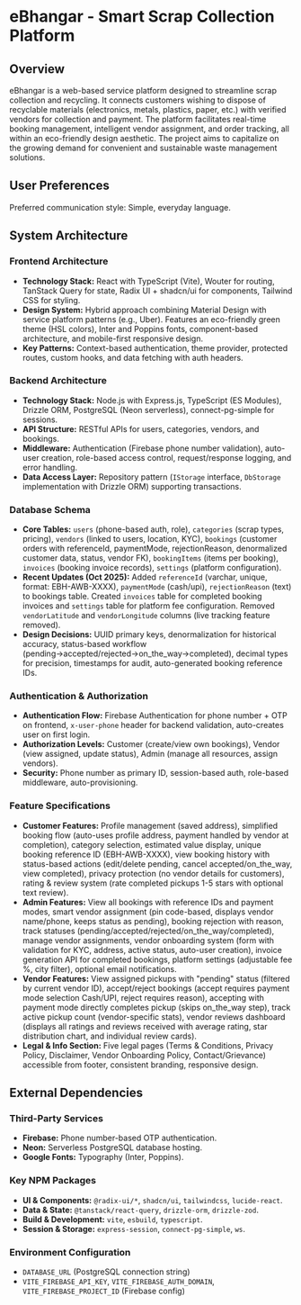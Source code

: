 # eBhangar - Smart Scrap Collection Platform

## Overview

eBhangar is a web-based service platform designed to streamline scrap collection and recycling. It connects customers wishing to dispose of recyclable materials (electronics, metals, plastics, paper, etc.) with verified vendors for collection and payment. The platform facilitates real-time booking management, intelligent vendor assignment, and order tracking, all within an eco-friendly design aesthetic. The project aims to capitalize on the growing demand for convenient and sustainable waste management solutions.

## User Preferences

Preferred communication style: Simple, everyday language.

## System Architecture

### Frontend Architecture
-   **Technology Stack:** React with TypeScript (Vite), Wouter for routing, TanStack Query for state, Radix UI + shadcn/ui for components, Tailwind CSS for styling.
-   **Design System:** Hybrid approach combining Material Design with service platform patterns (e.g., Uber). Features an eco-friendly green theme (HSL colors), Inter and Poppins fonts, component-based architecture, and mobile-first responsive design.
-   **Key Patterns:** Context-based authentication, theme provider, protected routes, custom hooks, and data fetching with auth headers.

### Backend Architecture
-   **Technology Stack:** Node.js with Express.js, TypeScript (ES Modules), Drizzle ORM, PostgreSQL (Neon serverless), connect-pg-simple for sessions.
-   **API Structure:** RESTful APIs for users, categories, vendors, and bookings.
-   **Middleware:** Authentication (Firebase phone number validation), auto-user creation, role-based access control, request/response logging, and error handling.
-   **Data Access Layer:** Repository pattern (`IStorage` interface, `DbStorage` implementation with Drizzle ORM) supporting transactions.

### Database Schema
-   **Core Tables:** `users` (phone-based auth, role), `categories` (scrap types, pricing), `vendors` (linked to users, location, KYC), `bookings` (customer orders with referenceId, paymentMode, rejectionReason, denormalized customer data, status, vendor FK), `bookingItems` (items per booking), `invoices` (booking invoice records), `settings` (platform configuration).
-   **Recent Updates (Oct 2025):** Added `referenceId` (varchar, unique, format: EBH-AWB-XXXX), `paymentMode` (cash/upi), `rejectionReason` (text) to bookings table. Created `invoices` table for completed booking invoices and `settings` table for platform fee configuration. Removed `vendorLatitude` and `vendorLongitude` columns (live tracking feature removed).
-   **Design Decisions:** UUID primary keys, denormalization for historical accuracy, status-based workflow (pending→accepted/rejected→on_the_way→completed), decimal types for precision, timestamps for audit, auto-generated booking reference IDs.

### Authentication & Authorization
-   **Authentication Flow:** Firebase Authentication for phone number + OTP on frontend, `x-user-phone` header for backend validation, auto-creates user on first login.
-   **Authorization Levels:** Customer (create/view own bookings), Vendor (view assigned, update status), Admin (manage all resources, assign vendors).
-   **Security:** Phone number as primary ID, session-based auth, role-based middleware, auto-provisioning.

### Feature Specifications
-   **Customer Features:** Profile management (saved address), simplified booking flow (auto-uses profile address, payment handled by vendor at completion), category selection, estimated value display, unique booking reference ID (EBH-AWB-XXXX), view booking history with status-based actions (edit/delete pending, cancel accepted/on_the_way, view completed), privacy protection (no vendor details for customers), rating & review system (rate completed pickups 1-5 stars with optional text review).
-   **Admin Features:** View all bookings with reference IDs and payment modes, smart vendor assignment (pin code-based, displays vendor name/phone, keeps status as pending), booking rejection with reason, track statuses (pending/accepted/rejected/on_the_way/completed), manage vendor assignments, vendor onboarding system (form with validation for KYC, address, active status, auto-user creation), invoice generation API for completed bookings, platform settings (adjustable fee %, city filter), optional email notifications.
-   **Vendor Features:** View assigned pickups with "pending" status (filtered by current vendor ID), accept/reject bookings (accept requires payment mode selection Cash/UPI, reject requires reason), accepting with payment mode directly completes pickup (skips on_the_way step), track active pickup count (vendor-specific stats), vendor reviews dashboard (displays all ratings and reviews received with average rating, star distribution chart, and individual review cards).
-   **Legal & Info Section:** Five legal pages (Terms & Conditions, Privacy Policy, Disclaimer, Vendor Onboarding Policy, Contact/Grievance) accessible from footer, consistent branding, responsive design.

## External Dependencies

### Third-Party Services
-   **Firebase:** Phone number-based OTP authentication.
-   **Neon:** Serverless PostgreSQL database hosting.
-   **Google Fonts:** Typography (Inter, Poppins).

### Key NPM Packages
-   **UI & Components:** `@radix-ui/*`, `shadcn/ui`, `tailwindcss`, `lucide-react`.
-   **Data & State:** `@tanstack/react-query`, `drizzle-orm`, `drizzle-zod`.
-   **Build & Development:** `vite`, `esbuild`, `typescript`.
-   **Session & Storage:** `express-session`, `connect-pg-simple`, `ws`.

### Environment Configuration
-   `DATABASE_URL` (PostgreSQL connection string)
-   `VITE_FIREBASE_API_KEY`, `VITE_FIREBASE_AUTH_DOMAIN`, `VITE_FIREBASE_PROJECT_ID` (Firebase config)